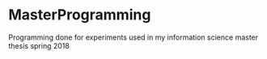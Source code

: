 # MasterProgramming
Programming done for experiments used in my information science master thesis spring 2018
